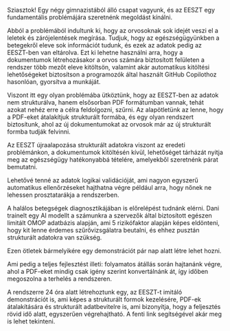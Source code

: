 Sziasztok! 
Egy négy gimnazistából álló csapat vagyunk, és az EESZT egy fundamentális problémájára szeretnénk megoldást kínálni.

Abból a problémából indultunk ki, hogy az orvosoknak sok idejét veszi el a leletek és zárójelentések megírása. Tudjuk, hogy az egészségügyünkben a betegekről eleve sok információt tudunk, és ezek az adatok pedig az EESZT-ben van eltárolva. Ezt ki lehetne használni arra, hogy a dokumentumok létrehozásakor a orvos számára biztosított felületen a rendszer több mezőt eleve kitöltsön, valamint akár automatikus kitöltési lehetőségeket biztosítson a programozók által használt GitHub Copilothoz hasonlóan, gyorsítva a munkáját.

Viszont itt egy olyan problémába ütköztünk, hogy az EESZT-ben az adatok nem strukturálva, hanem elsősorban PDF formátumban vannak, tehát azokat nehéz erre a célra feldolgozni, szűrni. Az alapötletünk az lenne, hogy a PDF-eket átalakítjuk strukturált formába, és egy olyan rendszert biztosítunk, ahol az új dokumentumokat az orvosok már az új strukturált formba tudják felvinni.

Az EESZT újraalapozása strukturált adatokra viszont az eredeti problémánkon, a dokumentumok kitöltésén kívül, lehetőséget tárházát nyitja meg az egészségügy hatékonyabbá tételére, amelyekből szeretnénk párat bemutatni.

Lehetővé tenné az adatok logikai validációját, ami nagyon egyszerű automatikus ellenőrzéseket hajthatna végre például arra, hogy nőnek ne lehessen prosztatarákja a rendszerben.

A halálos betegségek diagnosztikájában is előrelépést tudnánk elérni. Dani trainelt egy AI modellt a számunkra a szervezők által biztosított egészen limitált OMOP adatbázis alapján, ami 5 rizikófaktor alapján képes eldönteni, hogy kit lenne érdemes szűrővizsgálatra beutalni, és ehhez pusztán strukturált adatokra van szükség.

Ezen ötletek bármelyikére egy demonstrációt pár nap alatt létre lehet hozni.

Ami pedig a teljes fejlesztést illeti: folyamatos átállás során hajtanánk végre, ahol a PDF-eket mindig csak igény szerint konvertálnánk át, így időben megoszolna a terhelés a rendszeren.

A rendszerre 24 óra alatt létrehoztunk egy, az EESZT-t imitáló demonstrációt is, ami képes a strukturált formok kezelésére, PDF-ek átalakítására és strukturált adatbevitelre is, ami bizonyítja, hogy a feljesztés rövid idő alatt, egyszerűen végrehajtható. A fenti link segítségével akár meg is lehet tekinteni.
